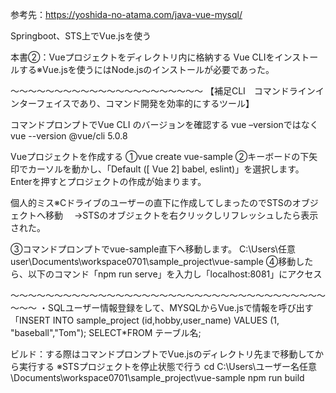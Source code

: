 参考先：https://yoshida-no-atama.com/java-vue-mysql/

Springboot、STS上でVue.jsを使う

本書②：Vueプロジェクトをディレクトリ内に格納する
Vue CLIをインストールする※Vue.jsを使うにはNode.jsのインストールが必要であった。


～～～～～～～～～～～～～～～～～～～～～～
【補足CLI　コマンドラインインターフェイスであり、コマンド開発を効率的にするツール】

コマンドプロンプトでVue CLI のバージョンを確認する
vue –versionではなくvue --version
@vue/cli 5.0.8

Vueプロジェクトを作成する
①vue create vue-sample
②キーボードの下矢印でカーソルを動かし、「Default ([ Vue 2] babel, eslint)」を選択します。Enterを押すとプロジェクトの作成が始まります。

個人的ミス※Cドライブのユーザーの直下に作成してしまったのでSTSのオブジェクトへ移動
　→STSのオブジェクトを右クリックしリフレッシュしたら表示された。

③コマンドプロンプトでvue-sample直下へ移動します。
C:\Users\任意user\Documents\workspace0701\sample_project\vue-sample
④移動したら、以下のコマンド「npm run serve」を入力し「localhost:8081」にアクセス

～～～～～～～～～～～～～～～～～～～～～～～～～～～～～～～～～～～～～～～
・SQLユーザー情報登録をして、MYSQLからVue.jsで情報を呼び出す
「INSERT INTO sample_project (id,hobby,user_name) VALUES (1, "baseball","Tom");
SELECT*FROM テーブル名;

ビルド：する際はコマンドプロンプトでVue.jsのディレクトリ先まで移動してから実行する
※STSプロジェクトを停止状態で行う
cd C:\Users\ユーザー名任意\Documents\workspace0701\sample_project\vue-sample
npm run build
